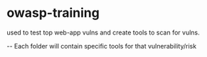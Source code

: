 # owasp-training
used to test top web-app vulns and create tools to scan for vulns.

-- Each folder will contain specific tools for that vulnerability/risk

